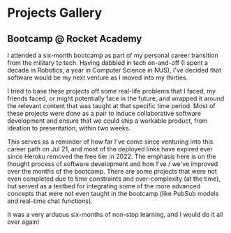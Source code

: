 # Projects Gallery

## Bootcamp @ Rocket Academy

I attended a six-month bootcamp as part of my personal career transition from the military to tech. Having dabbled in tech on-and-off (I spent a decade in Robotics, a year in Computer Science in NUS), I've decided that software would be my next venture as I moved into my thirties.

I tried to base these projects off some real-life problems that I faced, my friends faced, or might potentially face in the future, and wrapped it around the relevant content that was taught at that specific time period. Most of these projects were done as a pair to induce collaborative software development and ensure that we could ship a workable product, from ideation to presentation, within two weeks. 

This serves as a reminder of how far I've come since venturing into this career path on Jul 21, and most of the deployed links have expired ever since Heroku removed the free tier in 2022. The emphasis here is on the thought process of software development and how I've / we've improved over the months of the bootcamp. There are some projects that were not even completed due to time constraints and over-complexity (at the time), but served as a testbed for integrating some of the more advanced concepts that were not even taught in the bootcamp (like PubSub models and real-time chat functions).

It was a very arduous six-months of non-stop learning, and I would do it all over again!

